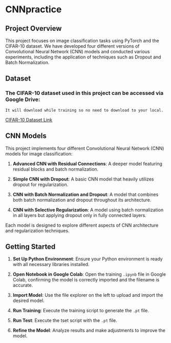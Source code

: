 # CNNpractice

## Project Overview

This project focuses on image classification tasks using PyTorch and the CIFAR-10 dataset. We have developed four different versions of Convolutional Neural Network (CNN) models and conducted various experiments, including the application of techniques such as Dropout and Batch Normalization.

## Dataset

### The CIFAR-10 dataset used in this project can be accessed via Google Drive:
    It will download while training so no need to download to your local.
[CIFAR-10 Dataset Link](https://drive.google.com/drive/folders/1P_tMDpkjWsZY8JXhQhG-HHeGbsHkDkEr?usp=drive_link)

## CNN Models

This project implements four different Convolutional Neural Network (CNN) models for image classification:

1. **Advanced CNN with Residual Connections**: A deeper model featuring residual blocks and batch normalization.

2. **Simple CNN with Dropout**: A basic CNN model that heavily utilizes dropout for regularization.

3. **CNN with Batch Normalization and Dropout**: A model that combines both batch normalization and dropout throughout its architecture.

4. **CNN with Selective Regularization**: A model using batch normalization in all layers but applying dropout only in fully connected layers.

Each model is designed to explore different aspects of CNN architecture and regularization techniques.

## Getting Started

1. **Set Up Python Environment**: Ensure your Python environment is ready with all necessary libraries installed.

2. **Open Notebook in Google Colab**: Open the training `.ipynb` file in Google Colab, confirming the model is correctly imported and the filename is accurate.

3. **Import Model**: Use the file explorer on the left to upload and import the desired model.

4. **Run Training**: Execute the training script to generate the `.pt` file.

5. **Run Test**: Execute the tset script with the `.pt` file.

6. **Refine the Model**: Analyze results and make adjustments to improve the model.
